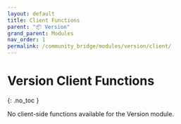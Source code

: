 ```yaml
---
layout: default
title: Client Functions
parent: "📦 Version"
grand_parent: Modules
nav_order: 1
permalink: /community_bridge/modules/version/client/
---
```


# Version Client Functions
{: .no_toc }

No client-side functions available for the Version module.